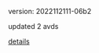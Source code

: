 version: 2022112111-06b2

updated 2 avds

[details](https://github.com/0x74f917491bfa7ebfa379/ali_avd_db/blob/master/change_log/2022/11/21/11/06b2.txt)